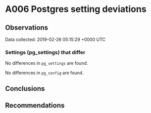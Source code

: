 # A006 Postgres setting deviations #

## Observations ##
Data collected: 2019-02-26 05:15:29 +0000 UTC  

### Settings (pg_settings) that differ ###

No differences in `pg_settings` are found.


No differences in `pg_config` are found.



## Conclusions ##


## Recommendations ##

